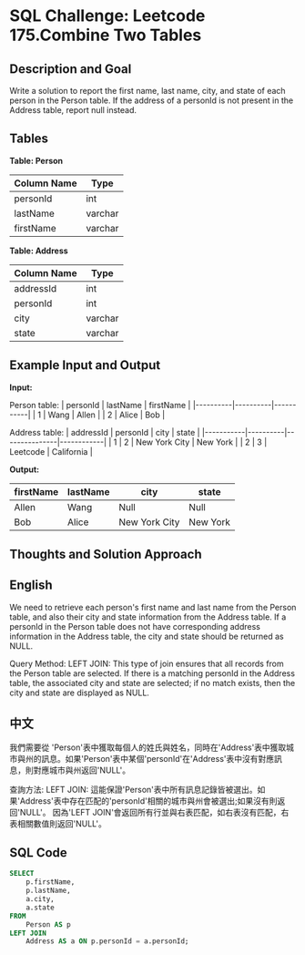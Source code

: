 # SQL Challenge: Leetcode 175.Combine Two Tables

## Description and Goal

Write a solution to report the first name, last name, city, and state of each person in the Person table. If the address of a personId is not present in the Address table, report null instead.

## Tables

**Table: Person**

| Column Name | Type    |
|-------------|---------|
| personId    | int     |
| lastName    | varchar |
| firstName   | varchar |

**Table: Address**

| Column Name | Type    |
|-------------|---------|
| addressId   | int     |
| personId    | int     |
| city        | varchar |
| state       | varchar |

## Example Input and Output

**Input:**

Person table:
| personId | lastName | firstName |
|----------|----------|-----------|
| 1        | Wang     | Allen     |
| 2        | Alice    | Bob       |

Address table:
| addressId | personId | city          | state      |
|-----------|----------|---------------|------------|
| 1         | 2        | New York City | New York   |
| 2         | 3        | Leetcode      | California |

**Output:**

| firstName | lastName | city          | state    |
|-----------|----------|---------------|----------|
| Allen     | Wang     | Null          | Null     |
| Bob       | Alice    | New York City | New York |

## Thoughts and Solution Approach

## English
We need to retrieve each person's first name and last name from the Person table, and also their city and state information from the Address table. 
If a personId in the Person table does not have corresponding address information in the Address table, the city and state should be returned as NULL.

Query Method:
LEFT JOIN: This type of join ensures that all records from the Person table are selected. 
If there is a matching personId in the Address table, the associated city and state are selected; if no match exists, then the city and state are displayed as NULL.

## 中文
我們需要從 'Person'表中獲取每個人的姓氏與姓名，同時在'Address'表中獲取城市與州的訊息。如果'Person'表中某個'personId'在'Address'表中沒有對應訊息，則對應城市與州返回'NULL'。

查詢方法:
LEFT JOIN: 這能保證'Person'表中所有訊息記錄皆被選出。如果'Address'表中存在匹配的'personId'相關的城市與州會被選出;如果沒有則返回'NULL'。
因為'LEFT JOIN'會返回所有行並與右表匹配，如右表沒有匹配，右表相關數值則返回'NULL'。

## SQL Code

```sql
SELECT
    p.firstName,
    p.lastName,
    a.city,
    a.state
FROM
    Person AS p
LEFT JOIN
    Address AS a ON p.personId = a.personId;


